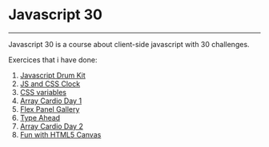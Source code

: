 # Javascript 30
----------------

Javascript 30 is a course about client-side javascript with 30 challenges.

Exercices that i have done: 

1. [Javascript Drum Kit](https://carlossanches07.github.io/Javascript30/01%20-%20JavaScript%20Drum%20Kit%20-%20DONE/index.html)
2. [JS and CSS Clock](https://carlossanches07.github.io/Javascript30/02%20-%20JS%20and%20CSS%20Clock%20-%20DONE/index.html)
3. [CSS variables](https://carlossanches07.github.io/Javascript30/03%20-%20CSS%20Variables%20-%20DONE/index.html)
4. [Array Cardio Day 1](https://carlossanches07.github.io/Javascript30/04%20-%20Array%20Cardio%20Day%201%20-%20DONE/index.html)
5. [Flex Panel Gallery](https://carlossanches07.github.io/Javascript30/05%20-%20Flex%20Panel%20Gallery%20-%20DONE/index.html)
6. [Type Ahead](https://carlossanches07.github.io/Javascript30/06%20-%20Type%20Ahead%20-%20DONE/index.html)
7. [Array Cardio Day 2](https://carlossanches07.github.io/Javascript30/07%20-%20Array%20Cardio%20Day%202%20-%20DONE/index.html)
8. [Fun with HTML5 Canvas](https://carlossanches07.github.io/Javascript30/08%20-%20Fun%20with%20HTML5%20Canvas%20-%20DONE/index.html)